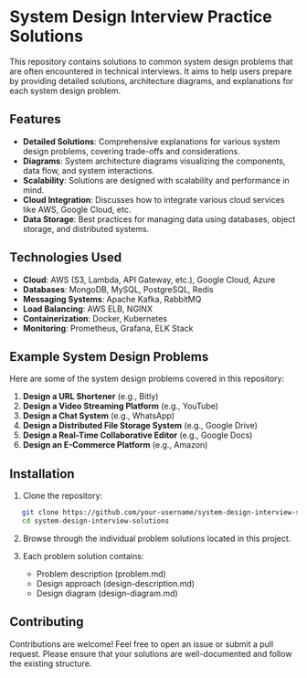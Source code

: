 
# System Design Interview Practice Solutions

This repository contains solutions to common system design problems that are often encountered in technical interviews. It aims to help users prepare by providing detailed solutions, architecture diagrams, and explanations for each system design problem.

## Features

- **Detailed Solutions**: Comprehensive explanations for various system design problems, covering trade-offs and considerations.
- **Diagrams**: System architecture diagrams visualizing the components, data flow, and system interactions.
- **Scalability**: Solutions are designed with scalability and performance in mind.
- **Cloud Integration**: Discusses how to integrate various cloud services like AWS, Google Cloud, etc.
- **Data Storage**: Best practices for managing data using databases, object storage, and distributed systems.

## Technologies Used

- **Cloud**: AWS (S3, Lambda, API Gateway, etc.), Google Cloud, Azure
- **Databases**: MongoDB, MySQL, PostgreSQL, Redis
- **Messaging Systems**: Apache Kafka, RabbitMQ
- **Load Balancing**: AWS ELB, NGINX
- **Containerization**: Docker, Kubernetes
- **Monitoring**: Prometheus, Grafana, ELK Stack

## Example System Design Problems

Here are some of the system design problems covered in this repository:

1. **Design a URL Shortener** (e.g., Bitly)
2. **Design a Video Streaming Platform** (e.g., YouTube)
3. **Design a Chat System** (e.g., WhatsApp)
4. **Design a Distributed File Storage System** (e.g., Google Drive)
5. **Design a Real-Time Collaborative Editor** (e.g., Google Docs)
6. **Design an E-Commerce Platform** (e.g., Amazon)

## Installation

1. Clone the repository:

```bash
   git clone https://github.com/your-username/system-design-interview-solutions.git
   cd system-design-interview-solutions
   ```

2. Browse through the individual problem solutions located in this project.

3. Each problem solution contains:
   - Problem description (problem.md)
   - Design approach (design-description.md)
   - Design diagram (design-diagram.md)

## Contributing

Contributions are welcome! Feel free to open an issue or submit a pull request. Please ensure that your solutions are well-documented and follow the existing structure.
